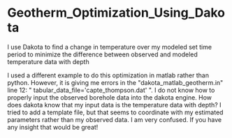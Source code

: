 # Geotherm_Optimization_Using_Dakota
I use Dakota to find a change in temperature over my modeled set time period to minimize the difference between observed and modeled temperature data with depth

I used a different example to do this optimization in matlab rather than python. However, it is giving me errors in the "dakota_matlab_geotherm.in" line 12:
" tabular_data_file='capte_thompson.dat' ". I do not know how to properly input the observed borehole data into the dakota engine. How does dakota know that 
my input data is the temperature data with depth? I tried to add a template file, but that seems to coordinate with my estimated parameters rather than
my observed data. I am very confused. If you have any insight that would be great!
